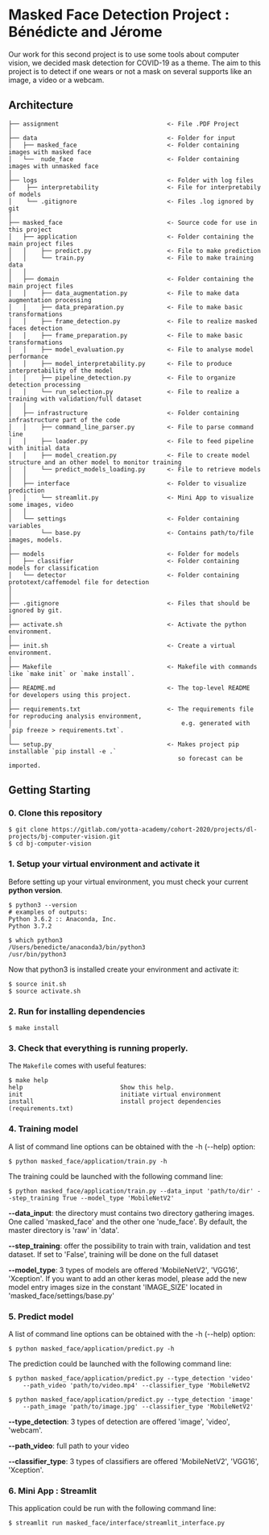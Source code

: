 # Masked Face Detection Project : Bénédicte and Jérome

Our work for this second project is to use some tools about computer vision, we decided mask detection for COVID-19 as a theme. The aim to this project is to detect if one wears or not a mask on several supports like an image, a video or a webcam.

## Architecture 
```
├── assignment                              <- File .PDF Project
│
├── data                                    <- Folder for input
│   ├── masked_face                         <- Folder containing images with masked face
│   └──  nude_face                          <- Folder containing images with unmasked face
│
├── logs                                    <- Folder with log files
│    ├── interpretability                   <- File for interpretabily of models
│    └── .gitignore                         <- Files .log ignored by git
│
├── masked_face                             <- Source code for use in this project
│   ├── application                         <- Folder containing the main project files
│   │    ├── predict.py                     <- File to make prediction
│   │    └── train.py                       <- File to make training data
│   │
│   ├── domain                              <- Folder containing the main project files
│   │    ├── data_augmentation.py           <- File to make data augmentation processing
│   │    ├── data_preparation.py            <- File to make basic transformations
│   │    ├── frame_detection.py             <- File to realize masked faces detection
│   │    ├── frame_preparation.py           <- File to make basic transformations
│   │    ├── model_evaluation.py            <- File to analyse model performance
│   │    ├── model_interpretability.py      <- File to produce interpretability of the model
│   │    ├── pipeline_detection.py          <- File to organize detection processing
│   │    └── run_selection.py               <- File to realize a training with validation/full dataset
│   │
│   ├── infrastructure                      <- Folder containing infrastructure part of the code
│   │    ├── command_line_parser.py         <- File to parse command line
│   │    ├── loader.py                      <- File to feed pipeline with initial data
│   │    ├── model_creation.py              <- File to create model structure and an other model to monitor training
│   │    └── predict_models_loading.py      <- File to retrieve models
│   │
│   ├── interface                           <- Folder to visualize prediction
│   │    └── streamlit.py                   <- Mini App to visualize some images, video
│   │
│   └── settings                            <- Folder containing variables
│        └── base.py                        <- Contains path/to/file images, models.
│
├── models                                  <- Folder for models
│   ├── classifier                          <- Folder containing models for classification
│   └── detector                            <- Folder containing prototext/caffemodel file for detection
│
│
├── .gitignore                              <- Files that should be ignored by git.
│
├── activate.sh                             <- Activate the python environment.
│
├── init.sh                                 <- Create a virtual environment.
│
├── Makefile                                <- Makefile with commands like `make init` or `make install`.
│
├── README.md                               <- The top-level README for developers using this project.
│
├── requirements.txt                        <- The requirements file for reproducing analysis environment,
│                                               e.g. generated with `pip freeze > requirements.txt`.
│
└── setup.py                                <- Makes project pip installable `pip install -e .`
                                               so forecast can be imported.
```

## Getting Starting

### 0. Clone this repository
```
$ git clone https://gitlab.com/yotta-academy/cohort-2020/projects/dl-projects/bj-computer-vision.git
$ cd bj-computer-vision
```
### 1. Setup your virtual environment and activate it
Before setting up your virtual environment, you must check your current **python version**. 
```
$ python3 --version
# examples of outputs:
Python 3.6.2 :: Anaconda, Inc.
Python 3.7.2
```
```
$ which python3
/Users/benedicte/anaconda3/bin/python3
/usr/bin/python3
```

Now that python3 is installed create your environment and activate it:
```
$ source init.sh
$ source activate.sh
```

### 2. Run for installing dependencies
```
$ make install

```
### 3. Check that everything is running properly.

The `Makefile` comes with useful features:

```
$ make help
help                           Show this help.
init                           initiate virtual environment
install                        install project dependencies (requirements.txt)
```

### 4. Training model
A list of command line options can be obtained with the -h (--help) option:

```
$ python masked_face/application/train.py -h
```

The training could be launched with the following command line:
```
$ python masked_face/application/train.py --data_input 'path/to/dir' --step_training True --model_type 'MobileNetV2'
```

**--data_input**: the directory must contains two directory gathering images. One
called 'masked_face' and the other one 'nude_face'. By default, the master
directory is 'raw' in 'data'.

**--step_training**: offer the possibility to train with train, validation and test
dataset. If set to 'False', training will be done on the full dataset

**--model_type**: 3 types of models are offered 'MobileNetV2', 'VGG16', 'Xception'.
If you want to add an other keras model, please add the new model entry images
size in the constant 'IMAGE_SIZE' located in 'masked_face/settings/base.py'

### 5. Predict model
A list of command line options can be obtained with the -h (--help) option:

```
$ python masked_face/application/predict.py -h

```

The prediction could be launched with the following command line:
```
$ python masked_face/application/predict.py --type_detection 'video'
    --path_video 'path/to/video.mp4' --classifier_type 'MobileNetV2

```
```
$ python masked_face/application/predict.py --type_detection 'image'
    --path_image 'path/to/image.jpg' --classifier_type 'MobileNetV2'
```
**--type_detection**: 3 types of detection are offered 'image', 'video', 'webcam'.

**--path_video**: full path to your video

**--classifier_type**: 3 types of classifiers are offered 'MobileNetV2', 'VGG16',
'Xception'.


### 6. Mini App : Streamlit
This application could be run with the following command line:
```
$ streamlit run masked_face/interface/streamlit_interface.py
```




